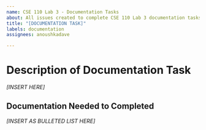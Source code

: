 ```yaml
---
name: CSE 110 Lab 3 - Documentation Tasks
about: All issues created to complete CSE 110 Lab 3 documentation tasks.
title: "[DOCUMENTATION TASK]"
labels: documentation
assignees: anoushkadave

---
```


# Description of Documentation Task
*[INSERT HERE]*

## Documentation Needed to Completed
*[INSERT AS BULLETED LIST HERE]*
